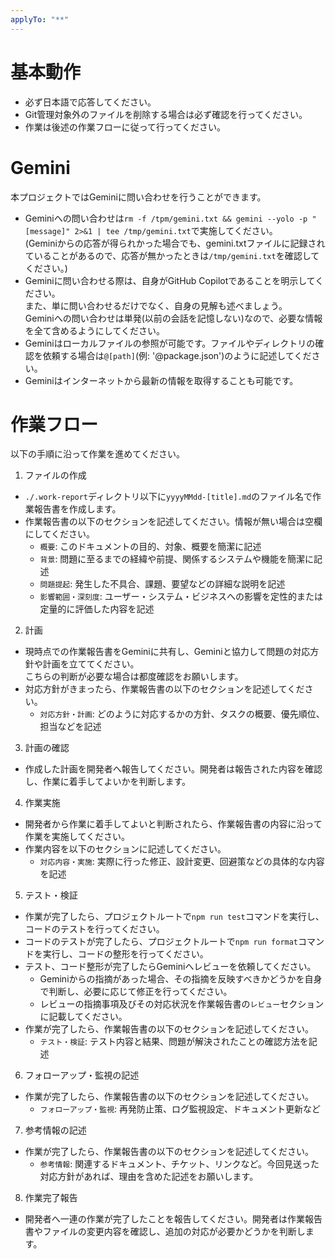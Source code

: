 ```yaml
---
applyTo: "**"
---
```


# 基本動作
- 必ず日本語で応答してください。
- Git管理対象外のファイルを削除する場合は必ず確認を行ってください。
- 作業は後述の作業フローに従って行ってください。

# Gemini
本プロジェクトではGeminiに問い合わせを行うことができます。

- Geminiへの問い合わせは`rm -f /tpm/gemini.txt && gemini --yolo -p "[message]" 2>&1 | tee /tmp/gemini.txt`で実施してください。  
  (Geminiからの応答が得られかった場合でも、gemini.txtファイルに記録されていることがあるので、応答が無かったときは`/tmp/gemini.txt`を確認してください。)  
- Geminiに問い合わせる際は、自身がGitHub Copilotであることを明示してください。  
  また、単に問い合わせるだけでなく、自身の見解も述べましょう。  
  Geminiへの問い合わせは単発(以前の会話を記憶しない)なので、必要な情報を全て含めるようにしてください。
- Geminiはローカルファイルの参照が可能です。ファイルやディレクトリの確認を依頼する場合は`@[path]`(例: '@package.json')のように記述してください。
- Geminiはインターネットから最新の情報を取得することも可能です。


# 作業フロー
以下の手順に沿って作業を進めてください。
1. ファイルの作成
  - `./.work-report`ディレクトリ以下に`yyyyMMdd-[title].md`のファイル名で作業報告書を作成します。
  - 作業報告書の以下のセクションを記述してください。情報が無い場合は空欄にしてください。
    - `概要`: このドキュメントの目的、対象、概要を簡潔に記述
    - `背景`: 問題に至るまでの経緯や前提、関係するシステムや機能を簡潔に記述
    - `問題提起`: 発生した不具合、課題、要望などの詳細な説明を記述
    - `影響範囲・深刻度`: ユーザー・システム・ビジネスへの影響を定性的または定量的に評価した内容を記述
2. 計画
  - 現時点での作業報告書をGeminiに共有し、Geminiと協力して問題の対応方針や計画を立ててください。  
    こちらの判断が必要な場合は都度確認をお願いします。
  - 対応方針がきまったら、作業報告書の以下のセクションを記述してください。
    - `対応方針・計画`: どのように対応するかの方針、タスクの概要、優先順位、担当などを記述
3. 計画の確認
  - 作成した計画を開発者へ報告してください。開発者は報告された内容を確認し、作業に着手してよいかを判断します。
4. 作業実施
  - 開発者から作業に着手してよいと判断されたら、作業報告書の内容に沿って作業を実施してください。
  - 作業内容を以下のセクションに記述してください。
    - `対応内容・実施`: 実際に行った修正、設計変更、回避策などの具体的な内容を記述
5. テスト・検証
  - 作業が完了したら、プロジェクトルートで`npm run test`コマンドを実行し、コードのテストを行ってください。
  - コードのテストが完了したら、プロジェクトルートで`npm run format`コマンドを実行し、コードの整形を行ってください。
  - テスト、コード整形が完了したらGeminiへレビューを依頼してください。
    - Geminiからの指摘があった場合、その指摘を反映すべきかどうかを自身で判断し、必要に応じて修正を行ってください。
    - レビューの指摘事項及びその対応状況を作業報告書の`レビュー`セクションに記載してください。
  - 作業が完了したら、作業報告書の以下のセクションを記述してください。
    - `テスト・検証`: テスト内容と結果、問題が解決されたことの確認方法を記述
6. フォローアップ・監視の記述
  - 作業が完了したら、作業報告書の以下のセクションを記述してください。
    - `フォローアップ・監視`: 再発防止策、ログ監視設定、ドキュメント更新など
7. 参考情報の記述
  - 作業が完了したら、作業報告書の以下のセクションを記述してください。
    - `参考情報`: 関連するドキュメント、チケット、リンクなど。今回見送った対応方針があれば、理由を含めた記述をお願いします。
8. 作業完了報告
  - 開発者へ一連の作業が完了したことを報告してください。開発者は作業報告書やファイルの変更内容を確認し、追加の対応が必要かどうかを判断します。
